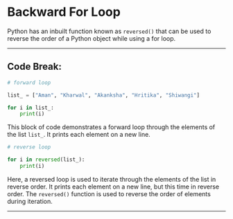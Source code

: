 # Backward For Loop

Python has an inbuilt function known as `reversed()` that can be used to reverse the order of a Python object while using a for loop.

-----

## Code Break:

```python
# forward loop

list_ = ["Aman", "Kharwal", "Akanksha", "Hritika", "Shiwangi"]

for i in list_:
    print(i)
```

This block of code demonstrates a forward loop through the elements of the list `list_`. It prints each element on a new line.

```python
# reverse loop

for i in reversed(list_):
    print(i)
```

Here, a reversed loop is used to iterate through the elements of the list in reverse order. It prints each element on a new line, but this time in reverse order. The `reversed()` function is used to reverse the order of elements during iteration.

-----
